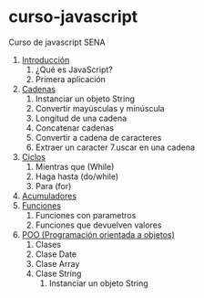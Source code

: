 # curso-javascript
Curso de javascript SENA

1. [Introducción](introduccion/readme.md)
     1. ¿Qué es JavaScript?
     2. Primera aplicación
2. [Cadenas](cadenas/readme.md)
     1. Instanciar un objeto String
     2. Convertir mayúsculas y minúscula
     3. Longitud de una cadena
     4. Concatenar cadenas
     5. Convertir a cadena de caracteres
     6. Extraer un caracter
     7.uscar en una cadena
3. [Ciclos](ciclos/readme.md)
     1. Mientras que (While)
     2. Haga hasta (do/while)
     3. Para (for)
4. [Acumuladores](acumuladores/readme.md)
5. [Funciones](funciones/readme.md)
     1. Funciones con parametros
     2. Funciones que devuelven valores
6. [POO (Programación orientada a objetos)](poo/readme.md)
     1. Clases
     2. Clase Date
     3. Clase Array
     4. Clase String
        1. Instanciar un objeto String

